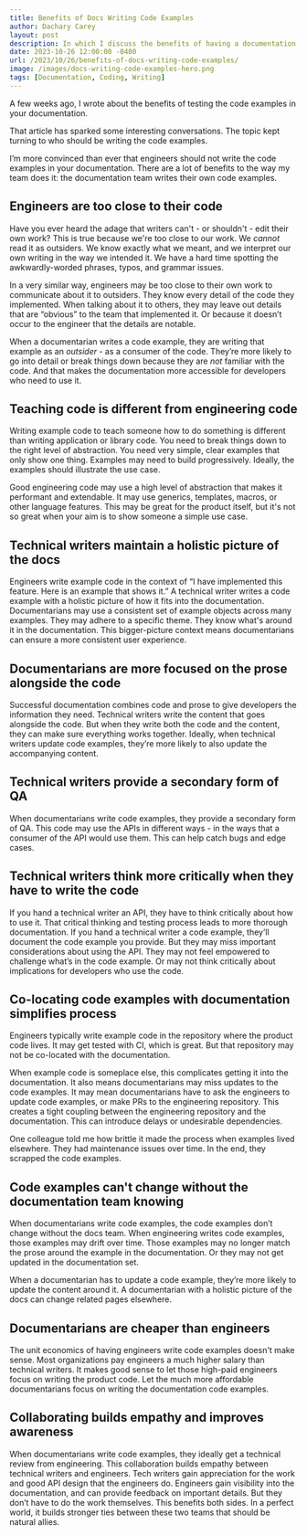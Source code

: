 ```yaml
---
title: Benefits of Docs Writing Code Examples
author: Dachary Carey
layout: post
description: In which I discuss the benefits of having a documentation team writing the code examples.
date: 2023-10-26 12:00:00 -0400
url: /2023/10/26/benefits-of-docs-writing-code-examples/
image: /images/docs-writing-code-examples-hero.png
tags: [Documentation, Coding, Writing]
---
```


A few weeks ago, I wrote about the benefits of testing the code examples in your documentation.

That article has sparked some interesting conversations. The topic kept turning to who should be writing the code examples.

I’m more convinced than ever that engineers should not write the code examples in your documentation. There are a lot of benefits to the way my team does it: the documentation team writes their own code examples.

## Engineers are too close to their code

Have you ever heard the adage that writers can't - or shouldn't - edit their own work? This is true because we're too close to our work. We *cannot* read it as outsiders. We know exactly what we meant, and we interpret our own writing in the way we intended it. We have a hard time spotting the awkwardly-worded phrases, typos, and grammar issues.

In a very similar way, engineers may be too close to their own work to communicate about it to outsiders. They know every detail of the code they implemented. When talking about it to others, they may leave out details that are “obvious” to the team that implemented it. Or because it doesn’t occur to the engineer that the details are notable. 

When a documentarian writes a code example, they are writing that example as an *outsider* - as a consumer of the code. They’re more likely to go into detail or break things down because they are *not* familiar with the code. And that makes the documentation more accessible for developers who need to use it.

## Teaching code is different from engineering code

Writing example code to teach someone how to do something is different than writing application or library code. You need to break things down to the right level of abstraction. You need very simple, clear examples that only show one thing. Examples may need to build progressively. Ideally, the examples should illustrate the use case. 

Good engineering code may use a high level of abstraction that makes it performant and extendable. It may use generics, templates, macros, or other language features. This may be great for the product itself, but it's not so great when your aim is to show someone a simple use case.

## Technical writers maintain a holistic picture of the docs

Engineers write example code in the context of “I have implemented this feature. Here is an example that shows it.” A technical writer writes a code example with a holistic picture of how it fits into the documentation. Documentarians may use a consistent set of example objects across many examples. They may adhere to a specific theme. They know what's around it in the documentation. This bigger-picture context means documentarians can ensure a more consistent user experience.

## Documentarians are more focused on the prose alongside the code

Successful documentation combines code and prose to give developers the information they need. Technical writers write the content that goes alongside the code. But when they write both the code and the content, they can make sure everything works together. Ideally, when technical writers update code examples, they’re more likely to also update the accompanying content.

## Technical writers provide a secondary form of QA

When documentarians write code examples, they provide a secondary form of QA. This code may use the APIs in different ways - in the ways that a consumer of the API would use them. This can help catch bugs and edge cases.

## Technical writers think more critically when they have to write the code

If you hand a technical writer an API, they have to think critically about how to use it. That critical thinking and testing process leads to more thorough documentation. If you hand a technical writer a code example, they’ll document the code example you provide. But they may miss important considerations about using the API. They may not feel empowered to challenge what’s in the code example. Or may not think critically about implications for developers who use the code.

## Co-locating code examples with documentation simplifies process

Engineers typically write example code in the repository where the product code lives. It may get tested with CI, which is great. But that repository may not be co-located with the documentation. 

When example code is someplace else, this complicates getting it into the documentation. It also means documentarians may miss updates to the code examples. It may mean documentarians have to ask the engineers to update code examples, or make PRs to the engineering repository. This creates a tight coupling between the engineering repository and the documentation. This can introduce delays or undesirable dependencies.

One colleague told me how brittle it made the process when examples lived elsewhere. They had maintenance issues over time. In the end, they scrapped the code examples.

## Code examples can't change without the documentation team knowing

When documentarians write code examples, the code examples don’t change without the docs team. When engineering writes code examples, those examples may drift over time. Those examples may no longer match the prose around the example in the documentation. Or they may not get updated in the documentation set. 

When a documentarian has to update a code example, they’re more likely to update the content around it. A documentarian with a holistic picture of the docs can change related pages elsewhere.

## Documentarians are cheaper than engineers

The unit economics of having engineers write code examples doesn't make sense. Most organizations pay engineers a much higher salary than technical writers. It makes good sense to let those high-paid engineers focus on writing the product code. Let the much more affordable documentarians focus on writing the documentation code examples.

## Collaborating builds empathy and improves awareness

When documentarians write code examples, they ideally get a technical review from engineering. This collaboration builds empathy between technical writers and engineers. Tech writers gain appreciation for the work and good API design that the engineers do. Engineers gain visibility into the documentation, and can provide feedback on important details. But they don’t have to do the work themselves. This benefits both sides. In a perfect world, it builds stronger ties between these two teams that should be natural allies.
